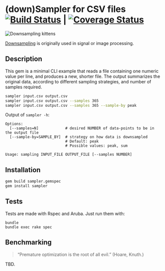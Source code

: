 # (down)Sampler for CSV files [![Build Status](https://travis-ci.org/raviolicode/downsampler.svg?branch=master)](https://travis-ci.org/raviolicode/downsampler) | [![Coverage Status](https://coveralls.io/repos/github/raviolicode/downsampler/badge.svg?branch=master)](https://coveralls.io/github/raviolicode/downsampler?branch=master)

![Downsampling kittens](http://cs.brown.edu/courses/cs143/proj1/cat_hybrid_image_scales.jpg)

[Downsampling](https://en.wikipedia.org/wiki/Decimation_(signal_processing)) is originally used in signal or image processing.


## Description

This gem is a minimal CLI example that reads a file containing one numeric value per line, and produces a new, shorter file. The output summarizes the original data, according to different sampling strategies, and number of samples required. 


```bash
sampler input.csv output.csv
sampler input.csv output.csv --samples 365
sampler input.csv output.csv --samples 365 --sample-by peak
```

Output of `sampler -h`:

```
Options:
  [--samples=N]            # desired NUMBER of data-points to be in the output file
  [--sample-by=SAMPLE_BY]  # strategy on how data is downsampled
                           # Default: peak
                           # Possible values: peak, sum

Usage: sampling INPUT_FILE OUTPUT_FILE [--samples NUMBER]
```

## Installation

```bash
gem build sampler.gemspec
gem install sampler
```

## Tests

Tests are made with Rspec and Aruba. Just run them with:

```
bundle
bundle exec rake spec
```

## Benchmarking

> “Premature optimization is the root of all evil.” (Hoare, Knuth.)

TBD.
